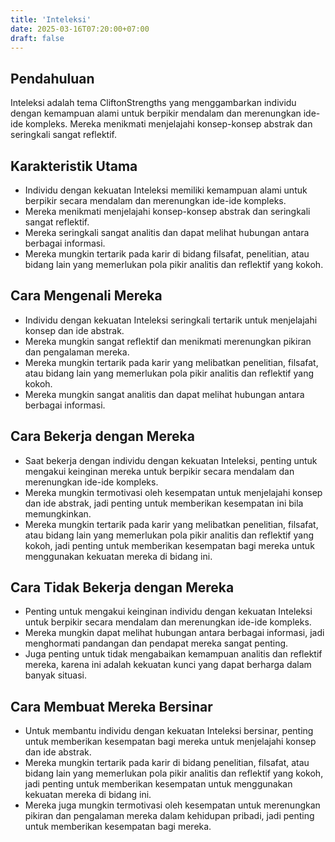 ```yaml
---
title: 'Inteleksi'
date: 2025-03-16T07:20:00+07:00
draft: false
---
```


## Pendahuluan

Inteleksi adalah tema CliftonStrengths yang menggambarkan individu dengan kemampuan alami untuk berpikir mendalam dan merenungkan ide-ide kompleks. Mereka menikmati menjelajahi konsep-konsep abstrak dan seringkali sangat reflektif.

## Karakteristik Utama

- Individu dengan kekuatan Inteleksi memiliki kemampuan alami untuk berpikir secara mendalam dan merenungkan ide-ide kompleks.
- Mereka menikmati menjelajahi konsep-konsep abstrak dan seringkali sangat reflektif.
- Mereka seringkali sangat analitis dan dapat melihat hubungan antara berbagai informasi.
- Mereka mungkin tertarik pada karir di bidang filsafat, penelitian, atau bidang lain yang memerlukan pola pikir analitis dan reflektif yang kokoh.

## Cara Mengenali Mereka

- Individu dengan kekuatan Inteleksi seringkali tertarik untuk menjelajahi konsep dan ide abstrak.
- Mereka mungkin sangat reflektif dan menikmati merenungkan pikiran dan pengalaman mereka.
- Mereka mungkin tertarik pada karir yang melibatkan penelitian, filsafat, atau bidang lain yang memerlukan pola pikir analitis dan reflektif yang kokoh.
- Mereka mungkin sangat analitis dan dapat melihat hubungan antara berbagai informasi.

## Cara Bekerja dengan Mereka

- Saat bekerja dengan individu dengan kekuatan Inteleksi, penting untuk mengakui keinginan mereka untuk berpikir secara mendalam dan merenungkan ide-ide kompleks.
- Mereka mungkin termotivasi oleh kesempatan untuk menjelajahi konsep dan ide abstrak, jadi penting untuk memberikan kesempatan ini bila memungkinkan.
- Mereka mungkin tertarik pada karir yang melibatkan penelitian, filsafat, atau bidang lain yang memerlukan pola pikir analitis dan reflektif yang kokoh, jadi penting untuk memberikan kesempatan bagi mereka untuk menggunakan kekuatan mereka di bidang ini.

## Cara Tidak Bekerja dengan Mereka

- Penting untuk mengakui keinginan individu dengan kekuatan Inteleksi untuk berpikir secara mendalam dan merenungkan ide-ide kompleks.
- Mereka mungkin dapat melihat hubungan antara berbagai informasi, jadi menghormati pandangan dan pendapat mereka sangat penting.
- Juga penting untuk tidak mengabaikan kemampuan analitis dan reflektif mereka, karena ini adalah kekuatan kunci yang dapat berharga dalam banyak situasi.

## Cara Membuat Mereka Bersinar

- Untuk membantu individu dengan kekuatan Inteleksi bersinar, penting untuk memberikan kesempatan bagi mereka untuk menjelajahi konsep dan ide abstrak.
- Mereka mungkin tertarik pada karir di bidang penelitian, filsafat, atau bidang lain yang memerlukan pola pikir analitis dan reflektif yang kokoh, jadi penting untuk memberikan kesempatan untuk menggunakan kekuatan mereka di bidang ini.
- Mereka juga mungkin termotivasi oleh kesempatan untuk merenungkan pikiran dan pengalaman mereka dalam kehidupan pribadi, jadi penting untuk memberikan kesempatan bagi mereka.
